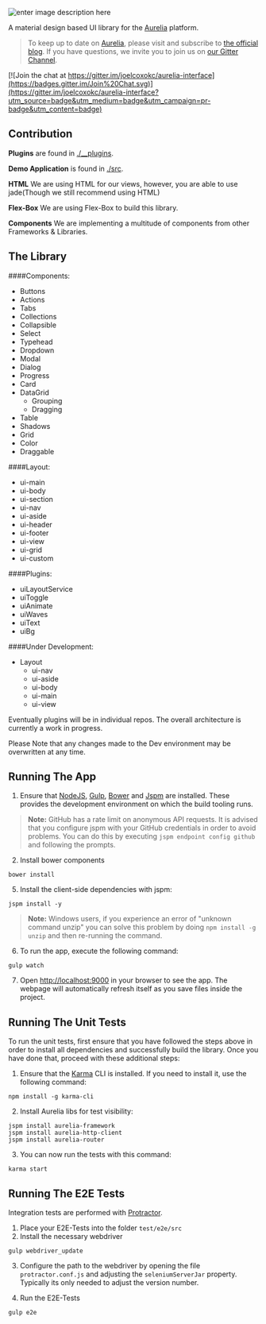 ![enter image description here](http://i.imgur.com/YfdTCGf.png)

A material design based UI library for the [Aurelia](http://www.aurelia.io/) platform.

> To keep up to date on [Aurelia](http://www.aurelia.io/), please visit and subscribe to [the official blog](http://blog.durandal.io/). If you have questions, we invite you to join us on [our Gitter Channel](https://gitter.im/aurelia/discuss).

[![Join the chat at https://gitter.im/joelcoxokc/aurelia-interface](https://badges.gitter.im/Join%20Chat.svg)](https://gitter.im/joelcoxokc/aurelia-interface?utm_source=badge&utm_medium=badge&utm_campaign=pr-badge&utm_content=badge)

## Contribution

**Plugins** are found in [./__plugins](/__plugins).

**Demo Application** is found in [./src](/src).

**HTML** We are using HTML for our views, however, you are able to use jade(Though we still recommend using HTML)

**Flex-Box** We are using Flex-Box to build this library.

**Components** We are implementing a multitude of components from other Frameworks & Libraries.


## The Library


####Components:

 - Buttons
 - Actions
 - Tabs
 - Collections
 - Collapsible
 - Select
 - Typehead
 - Dropdown
 - Modal
 - Dialog
 - Progress
 - Card
 - DataGrid
   - Grouping
   - Dragging
 - Table
 - Shadows
 - Grid
 - Color
 - Draggable

####Layout:

 - ui-main
 - ui-body
 - ui-section
 - ui-nav
 - ui-aside
 - ui-header
 - ui-footer
 - ui-view
 - ui-grid
 - ui-custom

####Plugins:

 - uiLayoutService
 - uiToggle
 - uiAnimate
 - uiWaves
 - uiText
 - uiBg


####Under Development:

 - Layout
   - ui-nav
   - ui-aside
   - ui-body
   - ui-main
   - ui-view

Eventually plugins will be in individual repos. The overall architecture is currently a work in progress.

Please Note that any changes made to the Dev environment may be overwritten at any time.

## Running The App

1. Ensure that [NodeJS](http://nodejs.org/), [Gulp](https://github.com/gulpjs/gulp/blob/master/docs/getting-started.md), [Bower](http://bower.io/) and [Jspm](https://github.com/jspm/jspm-cli/wiki/Getting-Started) are installed. These provides the development environment on which the build tooling runs.
  > **Note:** GitHub has a rate limit on anonymous API requests. It is advised that you configure jspm with your GitHub credentials in order to avoid problems. You can do this by executing `jspm endpoint config github` and following the prompts.

2. Install bower components

```
bower install
```

5. Install the client-side dependencies with jspm:
  ```
  jspm install -y
  ```
  >**Note:** Windows users, if you experience an error of "unknown command unzip" you can solve this problem by doing `npm install -g unzip` and then re-running the command.
 
6. To run the app, execute the following command:
  ```
  gulp watch
  ```
7. Open [http://localhost:9000](http://localhost:9000) in your browser to see the app. The webpage will automatically refresh itself as you save files inside the project.

## Running The Unit Tests

To run the unit tests, first ensure that you have followed the steps above in order to install all dependencies and successfully build the library. Once you have done that, proceed with these additional steps:

1. Ensure that the [Karma](http://karma-runner.github.io/) CLI is installed. If you need to install it, use the following command:

  ```shell
  npm install -g karma-cli
  ```
2. Install Aurelia libs for test visibility:

```shell
jspm install aurelia-framework
jspm install aurelia-http-client
jspm install aurelia-router
```
3. You can now run the tests with this command:

  ```shell
  karma start
  ```

## Running The E2E Tests
Integration tests are performed with [Protractor](http://angular.github.io/protractor/#/).

1. Place your E2E-Tests into the folder ```test/e2e/src```
2. Install the necessary webdriver

  ```shell
  gulp webdriver_update
  ```

3. Configure the path to the webdriver by opening the file ```protractor.conf.js``` and adjusting the ```seleniumServerJar``` property. Typically its only needed to adjust the version number.

4. Run the E2E-Tests

  ```shell
  gulp e2e
  ```
